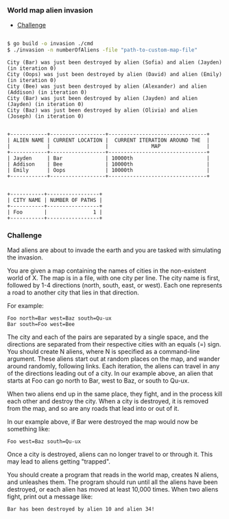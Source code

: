 ### World map alien invasion

- [Challenge](#challenge)


```sh

$ go build -o invasion ./cmd
$ ./invasion -n numberOfAliens -file "path-to-custom-map-file"

```

```
City (Bar) was just been destroyed by alien (Sofia) and alien (Jayden) (in iteration 0)
City (Oops) was just been destroyed by alien (David) and alien (Emily) (in iteration 0)
City (Bee) was just been destroyed by alien (Alexander) and alien (Addison) (in iteration 0)
City (Bar) was just been destroyed by alien (Jayden) and alien (Jayden) (in iteration 0)
City (Baz) was just been destroyed by alien (Olivia) and alien (Joseph) (in iteration 0)


+------------+------------------+--------------------------------+
| ALIEN NAME | CURRENT LOCATION |  CURRENT ITERATION AROUND THE  |
|            |                  |              MAP               |
+------------+------------------+--------------------------------+
| Jayden     | Bar              | 10000th                        |
| Addison    | Bee              | 10000th                        |
| Emily      | Oops             | 10000th                        |
+------------+------------------+--------------------------------+


+-----------+-----------------+
| CITY NAME | NUMBER OF PATHS |
+-----------+-----------------+
| Foo       |               1 |
+-----------+-----------------+
```



### <a name="#challenge"> Challenge </a>

Mad aliens are about to invade the earth and you are tasked with simulating the invasion.

You are given a map containing the names of cities in the non-existent world of X. The map is in a file, with one city per line. The city name is first, followed by 1-4 directions (north, south, east, or west). Each one represents a road to another city that lies in that direction.

For example:

```
Foo north=Bar west=Baz south=Qu-ux
Bar south=Foo west=Bee
```

The city and each of the pairs are separated by a single space, and the directions are separated from their respective cities with an equals (=) sign. You should create N aliens, where N is specified as a command-line argument. These aliens start out at random places on the map, and wander around randomly, following links. Each iteration, the aliens can travel in any of the directions leading out of a city. In our example above, an alien that starts at Foo can go north to Bar, west to Baz, or south to Qu-ux.

When two aliens end up in the same place, they fight, and in the process kill each other and destroy the city. When a city is destroyed, it is removed from the map, and so are any roads that lead into or out of it.

In our example above, if Bar were destroyed the map would now be something like:

```
Foo west=Baz south=Qu-ux
```

Once a city is destroyed, aliens can no longer travel to or through it. This may lead to aliens getting "trapped".

You should create a program that reads in the world map, creates N aliens, and unleashes them. The program should run until all the aliens have been destroyed, or each alien has moved at least 10,000 times. When two aliens fight, print out a message like:

```
Bar has been destroyed by alien 10 and alien 34!
```
